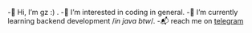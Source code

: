 -👋 Hi, I’m gz :) .
-👀 I’m interested in coding in general.
-🌱 I’m currently learning backend development /*in java btw*/.
-📬 reach me on [telegram](https://t.me/)

